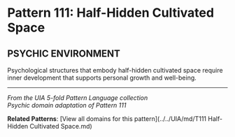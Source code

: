 # Pattern 111: Half-Hidden Cultivated Space

## PSYCHIC ENVIRONMENT

Psychological structures that embody half-hidden cultivated space require inner development that supports personal growth and well-being.

---

*From the UIA 5-fold Pattern Language collection*  
*Psychic domain adaptation of Pattern 111*

**Related Patterns**: [View all domains for this pattern](../../UIA/md/T111 Half-Hidden Cultivated Space.md)